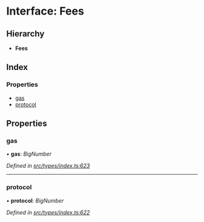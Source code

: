 # Interface: Fees

## Hierarchy

* **Fees**

## Index

### Properties

* [gas](fees.md#gas)
* [protocol](fees.md#protocol)

## Properties

###  gas

• **gas**: *BigNumber*

*Defined in [src/types/index.ts:623](https://github.com/PolymathNetwork/polymesh-sdk/blob/bf2b7a12/src/types/index.ts#L623)*

___

###  protocol

• **protocol**: *BigNumber*

*Defined in [src/types/index.ts:622](https://github.com/PolymathNetwork/polymesh-sdk/blob/bf2b7a12/src/types/index.ts#L622)*
